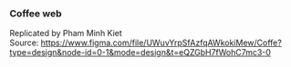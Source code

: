 ### Coffee web  
Replicated by Pham Minh Kiet  
Source: https://www.figma.com/file/UWuvYrpSfAzfqAWkokiMew/Coffe?type=design&node-id=0-1&mode=design&t=eQZGbH7fWohC7mc3-0
